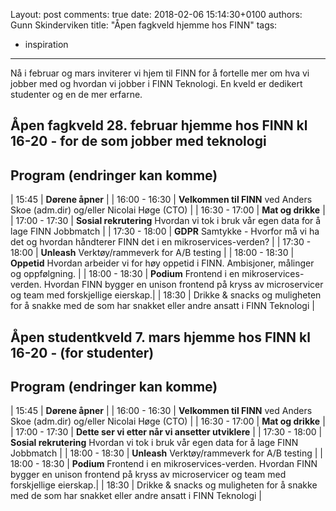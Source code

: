 Layout: post
comments: true
date: 2018-02-06 15:14:30+0100
authors: Gunn Skinderviken
title: "Åpen fagkveld hjemme hos FINN"
tags:
- inspiration
---

Nå i februar og mars inviterer vi hjem til FINN for å fortelle mer om hva vi jobber med og hvordan vi jobber i FINN Teknologi. En kveld er dedikert studenter og en de mer erfarne. 

## Åpen fagkveld 28. februar hjemme hos FINN kl 16-20 - for de som jobber med teknologi 
## Program (endringer kan komme)

| 15:45 | **Dørene åpner** | 
| 16:00 - 16:30 | **Velkommen til FINN** ved Anders Skoe (adm.dir) og/eller Nicolai Høge (CTO) |
| 16:30 - 17:00 | **Mat og drikke** |
| 17:00 - 17:30 | **Sosial rekrutering** Hvordan vi tok i bruk vår egen data for å lage FINN Jobbmatch |
| 17:30 - 18:00 | **GDPR** Samtykke - Hvorfor må vi ha det og hvordan håndterer FINN det i en mikroservices-verden? |
| 17:30 - 18:00 | **Unleash** Verktøy/rammeverk for A/B testing |
| 18:00 - 18:30 | **Oppetid** Hvordan arbeider vi for høy oppetid i FINN. Ambisjoner, målinger og oppfølgning. |
| 18:00 - 18:30 | **Podium** Frontend i en mikroservices-verden. Hvordan FINN bygger en unison frontend på kryss av microservicer og team med forskjellige eierskap.|
| 18:30 | Drikke & snacks og muligheten for å snakke med de som har snakket eller andre ansatt i FINN Teknologi |


## Åpen studentkveld 7. mars hjemme hos FINN kl 16-20 - (for studenter)
## Program (endringer kan komme)

| 15:45 | **Dørene åpner** | 
| 16:00 - 16:30 | **Velkommen til FINN** ved Anders Skoe (adm.dir) og/eller Nicolai Høge (CTO) |
| 16:30 - 17:00 | **Mat og drikke** |
| 17:00 - 17:30 | **Dette ser vi etter når vi ansetter utviklere** | 
| 17:30 - 18:00 | **Sosial rekrutering** Hvordan vi tok i bruk vår egen data for å lage FINN Jobbmatch |
| 18:00 - 18:30 | **Unleash** Verktøy/rammeverk for A/B testing |
| 18:00 - 18:30 | **Podium** Frontend i en mikroservices-verden. Hvordan FINN bygger en unison frontend på kryss av microservicer og team med forskjellige eierskap.|
| 18:30 | Drikke & snacks og muligheten for å snakke med de som har snakket eller andre ansatt i FINN Teknologi |

